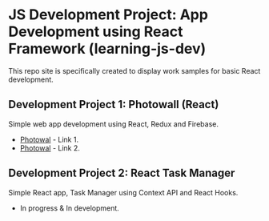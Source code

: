 # **JS Development Project: App Development using React Framework** (learning-js-dev)
This repo site is specifically created to display work samples for basic React development.

## Development Project 1: Photowall (React)
Simple web app development using React, Redux and Firebase.

* [Photowal](https://photowall-8fce2.web.app/) - Link 1.
* [Photowal](https://photowall-8fce2.firebaseapp.com/) - Link 2.

## Development Project 2: React Task Manager
Simple React app, Task Manager using Context API and React Hooks.

* In progress & In development.